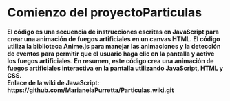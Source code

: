 <h1>Comienzo del proyectoParticulas</h1>
<strong>El código es una secuencia de instrucciones escritas en JavaScript para crear una animación
  de fuegos artificiales en un canvas HTML. El código utiliza la biblioteca Anime.js para manejar las 
  animaciones y la detección de eventos para permitir que el usuario haga clic en la pantalla y active 
  los fuegos artificiales. En resumen, este código crea una animación de fuegos artificiales 
  interactiva en la pantalla utilizando JavaScript, HTML y CSS.<strong/>
<br><strong>
Enlace de la wiki de JavaScript: https://github.com/MarianelaPurretta/Particulas.wiki.git</br><strong/>
